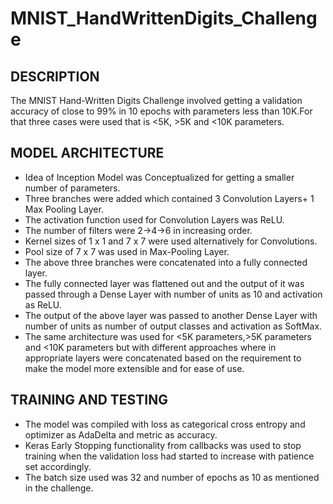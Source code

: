 # MNIST_HandWrittenDigits_Challenge

## DESCRIPTION

The MNIST Hand-Written Digits Challenge involved getting a validation accuracy of close
to 99% in 10 epochs with parameters less than 10K.For that three cases were used that is
<5K, >5K and <10K parameters.

## MODEL ARCHITECTURE

* Idea of Inception Model was Conceptualized for getting a smaller number of
parameters.
* Three branches were added which contained 3 Convolution Layers+ 1 Max Pooling
Layer.
* The activation function used for Convolution Layers was ReLU.
* The number of filters were 2->4->6 in increasing order.
* Kernel sizes of 1 x 1 and 7 x 7 were used alternatively for Convolutions.
* Pool size of 7 x 7 was used in Max-Pooling Layer.
* The above three branches were concatenated into a fully connected layer.
* The fully connected layer was flattened out and the output of it was passed
through a Dense Layer with number of units as 10 and activation as ReLU.
* The output of the above layer was passed to another Dense Layer with number of
units as number of output classes and activation as SoftMax.
* The same architecture was used for <5K parameters,>5K parameters and <10K
parameters but with different approaches where in appropriate layers were
concatenated based on the requirement to make the model more extensible and
for ease of use.

## TRAINING AND TESTING

* The model was compiled with loss as categorical cross entropy and optimizer as
AdaDelta and metric as accuracy.
* Keras Early Stopping functionality from callbacks was used to stop training when
the validation loss had started to increase with patience set accordingly.
* The batch size used was 32 and number of epochs as 10 as mentioned in the
challenge.
